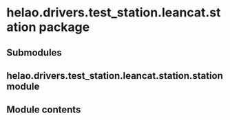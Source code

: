 # helao.drivers.test_station.leancat.station package

## Submodules

## helao.drivers.test_station.leancat.station.station module

## Module contents
